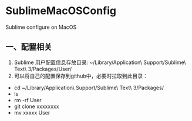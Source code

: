 # SublimeMacOSConfig
Sublime configure on MacOS
## 一、配置相关
1. Sublime 用户配置信息存放目录: ~/Library/Application\ Support/Sublime\ Text\ 3/Packages/User/
2. 可以将自己的配置保存到github中，必要时拉取到此目录：
  * cd ~/Library/Application\ Support/Sublime\ Text\ 3/Packages/
  * ls
  * rm -rf User
  * git clone xxxxxxxx
  * mv xxxxx User

